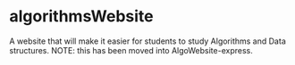 # algorithmsWebsite
A website that will make it easier for students to study Algorithms and Data structures. NOTE: this has been moved into AlgoWebsite-express.
